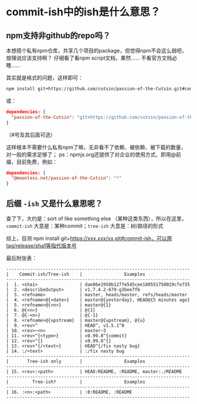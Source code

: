 # commit-ish中的ish是什么意思？

## npm支持非github的repo吗？

本想搭个私有npm仓库，共享几个项目的package，但觉得npm不会这么弱吧，按理说应该支持啊？
仔细看了看npm script文档，果然…… 不看官方文档必瞎……

其实就是格式的问题，这样即可：
```bash
npm install git+https://github.com/cutsin/passion-of-the-Cutsin.git#commit-ish
```
或：
```json
dependencies: {
  "passion-of-the-Cutsin": "git+https://github.com/cutsin/passion-of-the-Cutsin.git#commit-ish"
}
```
（#号及其后面可选）

这样根本不需要什么私有npm了嘛，无非看不了依赖、被依赖、被下载的数量，对一般的需求足够了；
ps：npmjs.org还提供了对企业的使用方式，即用@前缀，目前免费，例如：
```json
dependencies: {
  "@moonless.net/passion-of-the-Cutsin": "*"
}
```

## 后缀 `-ish` 又是什么意思呢？

查了下，大约是：sort of like something else （某种这类东西），所以在这里，`commit-ish` 大意是：某种commit；`tree-ish` 大意是：树/路径的形式

综上，目测 npm install git+https://xxx.xxx/xx.git#commit-ish，可以用tag/release/sha1等指代版本号

最后附张表：
```
----------------------------------------------------------------------
|    Commit-ish/Tree-ish    |                Examples
----------------------------------------------------------------------
|  1. <sha1>                | dae86e1950b1277e545cee180551750029cfe735
|  2. <describeOutput>      | v1.7.4.2-679-g3bee7fb
|  3. <refname>             | master, heads/master, refs/heads/master
|  4. <refname>@{<date>}    | master@{yesterday}, HEAD@{5 minutes ago}
|  5. <refname>@{<n>}       | master@{1}
|  6. @{<n>}                | @{1}
|  7. @{-<n>}               | @{-1}
|  8. <refname>@{upstream}  | master@{upstream}, @{u}
|  9. <rev>^                | HEAD^, v1.5.1^0
| 10. <rev>~<n>             | master~3
| 11. <rev>^{<type>}        | v0.99.8^{commit}
| 12. <rev>^{}              | v0.99.8^{}
| 13. <rev>^{/<text>}       | HEAD^{/fix nasty bug}
| 14. :/<text>              | :/fix nasty bug
----------------------------------------------------------------------
|       Tree-ish only       |                Examples
----------------------------------------------------------------------
| 15. <rev>:<path>          | HEAD:README, :README, master:./README
----------------------------------------------------------------------
|         Tree-ish?         |                Examples
----------------------------------------------------------------------
| 16. :<n>:<path>           | :0:README, :README
----------------------------------------------------------------------
```
